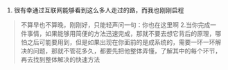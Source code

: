 1. 很有幸通过互联网能够看到这么多人走过的路，而我也刚刚启程
 

> 不算早也不算晚，刚刚好，只能轻声问一句：你也在这里啊
2.当你完成一件事情，如果能够用简便的方法迅速完成，那就不要去想它背后的原理，哪怕之后可能要用到，但是如果出现在你面前的是成系统的，需要一环一环解决的问题，那就不管花多久，都要先把他整体弄懂，了解其中的每个环节，再去找到整体解决的快速方法

